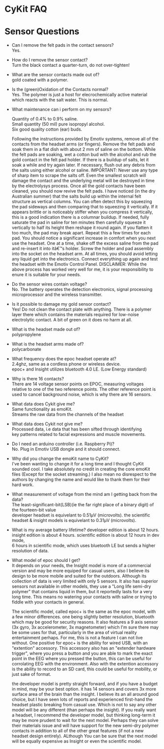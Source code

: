 CyKit FAQ
==========


Sensor Questions
================
* Can I remove the felt pads in the contact sensors?<br>
   Yes.

* How do I remove the sensor contact?<br>
   Turn the black contact a quarter-turn, do not over-tighten!

* What are the sensor contacts made out of?<br>
   gold coated with a polymer.

* Is the (green)Oxidation of the Contacts normal?<br>
   Yes. The polymer is just a host for elecrochemically active material<br>
   which reacts with the salt water. This is normal.

* What maintenance can i perform on my sensors? 

  Quantity of 0.4% to 0.9% saline.<br>
  Small quantity (50 mil) pure isopropyl alcohol.<br>
 Six good quality cotton (ear) buds.<br>

   Following the instructions provided by Emotiv systems, remove all of the contacts from the headset arms (or fingers). Remove the
   felt pads and soak them in a flat dish with about 2 mm of saline on the bottom. While the felt pads are soaking, wet a cotton bud
   with the alcohol and rub the gold contact in the felt pad holder. If there is a buildup of salts, let it soak a while and try
   again later. If necessary, flush out any debris from the salts using either alcohol or saline. IMPORTANT: Never use any type of
   sharp item to scrape the salts off. Even the smallest scratch will damage the contact and the underlying metal will be destroyed
   in time by the electrolysys process. Once all the gold contacts have been cleaned, you should now revive the felt pads. I have
   noticed (in the dry Australian summer) that the salts build up within the internal felt structure as vertical columns. You can
   often detect this by squeezing the pad sideways and then comparing that to squeezing it vertically. If it appears brittle or is
   noticeably stiffer when you compress it vertically, this is a good indication there is a columnar buildup. If needed, fully
   saturate the pad in saline for ten minutes then carefully squeeze it vertically to half its height then reshape it round again.
   If you flatten it too much, the pad may break apart. Repeat this a few times for each pad. You should notice a significant
   increase in comfort when you next use the headset. One at a time, shake off the excess saline from the pad and re-insert it into
   itâ€™s holder. Screw the holder and pad assembly into the socket on the headset arm. At all times, you should avoid letting any
   liquid get into the electronics. Connect   everything up again and test the headset with the Emotiv Control Panel. DISCLAIMER:
   While the above process has worked very well for me, it is your responsibility to enure it is suitable for your needs.
   
   
* Do the sensor wires contain voltage?<br>
   No. The battery operates the detection electronics, 
   signal processing microprocessor and the wireless transmitter.

* Is it possible to damage my gold sensor contact?<br>
   Yes! Do not clean the contact plate with anything. There is a polymer layer there which contains the materials required for
   low-noise electrolytic contact. A bit of green on it does no harm at all. 

* What is the headset made out of?<br>
   polypropylene

* What is the headset arms made of?<br>
   polycarbonate

* What frequency does the epoc headset operate at?<br>
   2.4ghz, same as a cordless phone or wireless device.<br>
   epoc+ and Insight utilizes bluetooth 4.0 LE. (Low Energy standard)
   

* Why is there 16 contacts?<br>
   There are 14 voltage sensor points on EPOC, measuring voltages relative to one of the two reference points. The other reference
   point is used to cancel background noise, which is why there are 16 sensors. 

* What data does Cykit give me?<br>
    Same functionality as emoKit.<br>
    Streams the raw data from the channels of the headset<br>

* What data does Cykit not give me?<br>
   Processed data, i.e data that has been sifted through identifying<br>
   key patterns related to facial expressions and muscle movements.

* Do I need an arduino controller (i.e. Raspberry Pi)?<br>
   No. Plug in Emotiv USB dongle and it should connect.

* Why did you change the emoKit name to CyKit?<br>
   I've been wanting to change it for a long time and I thought
   CyKit sounded cool. I take absolutely no credit in creating the core 
   emoKit files (Except for the socket streaming.) I also mean no
   disrespect to the authors by changing the name and would like to 
   thank them for their hard work.

* What measurement of voltage from the mind am I getting back from the data?<br>
    The least-significant-bit(LSB)(ie the far right place of a binary digit)
    of the fourteen-bit value<br>
    developer headset is equivelant to 0.51µV (microvolts).
    the scientific headset & insight models is equivelant to 0.31µV (microvolts).

* What is my average battery lifetime?
   developer edition is about 12 hours.
   insight edition is about 4 hours.
   scientific edition is about 12 hours in dev mode,<br>
   6 hours in scientific mode, which uses bluetooth LE
   but sends a higher resolution of data.

* What model of epoc should I get?<br>
   It depends on your needs,  the Insight model is more of a commercial version and
   may be more equiped for casual users, also I believe its design to be more mobile
   and suited for the outdoors.  Although its collection of data is very limited with
   only 5 sensors.  It also has superior sensors not available in other models,  they
   use a "Long life semi-dry polymer"  that contains liquid in them, but it reportedly
   lasts for a very long time. This means no watering your contacts with saline or
   trying to fiddle with your contacts in general.

   The scientific model, called epoc+ is the same as the epoc model, with a few minor
   differences. one being slightly better resolution, bluetooth which may be good for
   security reasons.  It also features a 9 axis sensor (3x gyro, 3x accelerometer, 3x magnetometer)
   which I'm sure there may be some uses for that, particularly in the area of virtual
   reality entertainment perhaps. For me, this is not a feature I can not live without.
   One positive for epoc+ is the ability for wired USB, with an "extention" accessory.
   This accessory also has an "extender hardware trigger", where you press a button and
   you are able to mark the exact point in the EEG where you pressed the button, this
   can be useful for corrolating EEG with the environment.  Also with the extention 
   accessory is the ability to record to an SD card, this could be useful for mobility,
   or just sake of format. 
   
   the developer model is pretty straight forward, and if you have a budget in mind, may
   be your best option. it has 14 sensors and covers 3x more surface area of the brain
   than the insight. I believe its an all around good choice, but I have seen lots of
   reports and experienced first-hand the headset plastic breaking from casual use. Which
   is not to say any other model will be any different (than perhaps the insight).  If you
   really want a headset, I recommend the developer model, but thinking long-term it may be 
   more prudent to wait for the next model. Perhaps they can solve their materials issue 
   and will have support for the new semi-dry polymer contacts in addition to all of the 
   other great features (if not a new headset design entirely). ALthough You can be sure
   that the next model will be equally expensive as Insight or even the scientific model.
   
